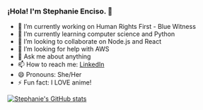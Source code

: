 ### ¡Hola! I'm Stephanie Enciso. 👋


- 🔭 I’m currently working on Human Rights First - Blue Witness
- 🌱 I’m currently learning computer science and Python
- 👯 I’m looking to collaborate on Node.js and React
- 🤔 I’m looking for help with AWS
- 💬 Ask me about anything
- 📫 How to reach me: [LinkedIn](https://www.linkedin.com/in/stephanieenciso/)
- 😄 Pronouns: She/Her
- ⚡ Fun fact: I LOVE anime!


[![Stephanie's GitHub stats](https://github-readme-stats.vercel.app/api?username=StephanieEnciso&show_icons=true&theme=tokyonight)
](https://github.com/anuraghazra/github-readme-stats)

